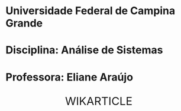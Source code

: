 # Universidade Federal de Campina Grande
# Disciplina: Análise de Sistemas
# Professora: Eliane Araújo
<p align="center", style="font-size : 30px"> WIKARTICLE </p>
